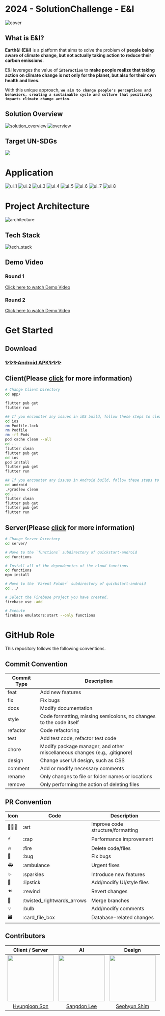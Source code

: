 # 2024 - SolutionChallenge - E&I

<img src="https://github.com/GDSC-DGU/2024-SolutionChallenge-EarthAndI/assets/59119468/73cd541e-80ac-445c-8e76-85d70be7998d" alt="cover"/>

## What is E&I?

**Earth&I (E&I)** is a platform that aims to solve the problem of **people being aware of climate change, but not actually taking action to reduce their carbon emissions**.

E&I leverages the value of **`interaction`** to **make people realize that taking action on climate change is not only for the planet, but also for their own health and lives**.

With this unique approach, **`we aim to change people's perceptions and behaviors, creating a sustainable cycle and culture that positively impacts climate change action.`**

## Solution Overview

<img src="https://github.com/GDSC-DGU/2024-SolutionChallenge-EarthAndI/assets/59119468/fd06c192-5d07-4fce-b84e-15290dc2364c" alt="solution_overview"/>
<img src="https://github.com/wonho1401/2024-SolutionChallenge-EarthAndI/assets/59119468/783d272d-0875-429d-8c6d-3abab9d98c7f" alt="overview"/>

## Target UN-SDGs
<img src="https://github.com/wonho1401/2024-SolutionChallenge-EarthAndI/assets/59119468/bd92ffe2-5872-4526-8139-be30883b05d1"/>

# Application
<img src="https://github.com/wonho1401/2024-SolutionChallenge-EarthAndI/assets/59119468/bb671842-654a-4fd1-b70b-c6348e895644" alt="ui_1"/>
<img src="https://github.com/wonho1401/2024-SolutionChallenge-EarthAndI/assets/59119468/7de8cf14-cf2e-45bf-bb40-0f29101e15f1" alt="ui_2"/>
<img src="https://github.com/wonho1401/2024-SolutionChallenge-EarthAndI/assets/59119468/d579897d-ba0a-4210-8962-24cfaa1b4839" alt="ui_3"/>
<img src="https://github.com/wonho1401/2024-SolutionChallenge-EarthAndI/assets/59119468/af550ede-75c2-467a-af74-9cf3024a46f2" alt="ui_4"/>
<img src="https://github.com/wonho1401/2024-SolutionChallenge-EarthAndI/assets/59119468/3ad8e984-afe3-4195-8857-281b23ac77ba" alt="ui_5"/>
<img src="https://github.com/wonho1401/2024-SolutionChallenge-EarthAndI/assets/59119468/52d6cd91-2da1-406a-beac-1878a0e67247" alt="ui_6"/>
<img src="https://github.com/wonho1401/2024-SolutionChallenge-EarthAndI/assets/59119468/3cf18f92-982b-4e4f-9096-105e5db0ee2f" alt="ui_7"/>
<img src="https://github.com/wonho1401/2024-SolutionChallenge-EarthAndI/assets/59119468/4d801501-f835-4ac4-a778-34343d08b9e5" alt="ui_8"/>


# Project Architecture

<img src="https://github.com/GDSC-DGU/2024-SolutionChallenge-EarthAndI/assets/59119468/254a7baa-dd20-474e-a14c-47d019236bfb" alt="architecture"/>

## Tech Stack

<img src="https://github.com/GDSC-DGU/2024-SolutionChallenge-EarthAndI/assets/59119468/56931d7d-d1e6-450b-b1d7-986ea132b739" alt="tech_stack"/>

## Demo Video

### Round 1

[Click here to watch Demo Video](https://www.youtube.com/watch?v=rcZhUAFW9DA)

### Round 2

[Click here to watch Demo Video](https://youtu.be/ly9mLo1H3fs)

# Get Started

## Download

### [✨✨✨Android APK✨✨✨](https://drive.google.com/file/d/1leHanZD8JeFUPxpcQTkvwWiW0yqamuIW/view?usp=sharing)

## Client(Please [click](/app/README.md) for more information)

```sh
# Change Client Directory
cd app/

flutter pub get
flutter run

## If you encounter any issues in iOS build, follow these steps to clean your build cache for iOS
cd ios
rm Podfile.lock
rm Podfile
rm -rf Pods
pod cache clean --all
cd ..
flutter clean
flutter pub get
cd ios
pod install
flutter pub get
flutter run

## If you encounter any issues in Android build, follow these steps to clean your build cache for Android
cd android
./gradlew clean
cd ..
flutter clean
flutter pub get
flutter pub get
flutter run
```

## Server(Please [click](/server/README.md) for more information)

```sh
# Change Server Directory
cd server/

# Move to the `functions` subdirectory of quickstart-android
cd functions

# Install all of the dependencies of the cloud functions
cd functions
npm install

# Move to the `Parent Folder` subdirectory of quickstart-android
cd ../

# Select the Firebase project you have created.
firebase use -add

# Execute
firebase emulators:start --only functions
```

# GitHub Role

This repository follows the following conventions.

## Commit Convention

| Commit Type | Description                                                                |
| ----------- | -------------------------------------------------------------------------- |
| feat        | Add new features                                                           |
| fix         | Fix bugs                                                                   |
| docs        | Modify documentation                                                       |
| style       | Code formatting, missing semicolons, no changes to the code itself         |
| refactor    | Code refactoring                                                           |
| test        | Add test code, refactor test code                                          |
| chore       | Modify package manager, and other miscellaneous changes (e.g., .gitignore) |
| design      | Change user UI design, such as CSS                                         |
| comment     | Add or modify necessary comments                                           |
| rename      | Only changes to file or folder names or locations                          |
| remove      | Only performing the action of deleting files                               |

## PR Convention

| Icon | Code                       | Description                       |
| ---- | -------------------------- | --------------------------------- |
| 🧑🏻‍🎨   | :art                       | Improve code structure/formatting |
| ⚡️  | :zap                       | Performance improvement           |
| 🔥   | :fire                      | Delete code/files                 |
| 🐛   | :bug                       | Fix bugs                          |
| 🚑   | :ambulance                 | Urgent fixes                      |
| ✨   | :sparkles                  | Introduce new features            |
| 💄   | :lipstick                  | Add/modify UI/style files         |
| ⏪   | :rewind                    | Revert changes                    |
| 🔀   | :twisted_rightwards_arrows | Merge branches                    |
| 💡   | :bulb                      | Add/modify comments               |
| 🗃    | :card_file_box             | Database-related changes          |

## Contributors

|                               Client / Server                                |                                      AI                                      |                                    Design                                     |                                    Client                                    |
| :--------------------------------------------------------------------------: | :--------------------------------------------------------------------------: | :---------------------------------------------------------------------------: | :--------------------------------------------------------------------------: |
| <img src="https://avatars.githubusercontent.com/u/62001944?v=4" width=150px> | <img src="https://avatars.githubusercontent.com/u/88819145?v=4" width=150px> | <img src="https://avatars.githubusercontent.com/u/117021241?v=4" width=150px> | <img src="https://avatars.githubusercontent.com/u/59119468?v=4" width=150px> |
|               [Hyungjoon Son](https://github.com/HyungJoonSon)               |                  [Sangdon Lee](https://github.com/leeideal)                  |                [Seohyun Shim](https://github.com/shimseohyun)                 |                 [Wonho Jeong](https://github.com/wonho1401)                  |
